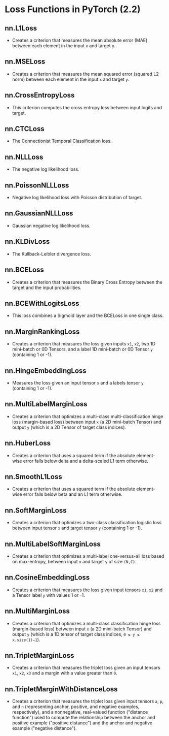 # Loss Functions in PyTorch (2.2)

## nn.L1Loss

- Creates a criterion that measures the mean absolute error (MAE) between each element in the input `x` and target `y`.

## nn.MSELoss

- Creates a criterion that measures the mean squared error (squared L2 norm) between each element in the input `x` and target `y`.

## nn.CrossEntropyLoss

- This criterion computes the cross entropy loss between input logits and target.

## nn.CTCLoss

- The Connectionist Temporal Classification loss.

## nn.NLLLoss

- The negative log likelihood loss.

## nn.PoissonNLLLoss

- Negative log likelihood loss with Poisson distribution of target.

## nn.GaussianNLLLoss

- Gaussian negative log likelihood loss.

## nn.KLDivLoss

- The Kullback-Leibler divergence loss.

## nn.BCELoss

- Creates a criterion that measures the Binary Cross Entropy between the target and the input probabilities.

## nn.BCEWithLogitsLoss

- This loss combines a Sigmoid layer and the BCELoss in one single class.

## nn.MarginRankingLoss

- Creates a criterion that measures the loss given inputs `x1`, `x2`, two 1D mini-batch or 0D Tensors, and a label 1D mini-batch or 0D Tensor `y` (containing 1 or -1).

## nn.HingeEmbeddingLoss

- Measures the loss given an input tensor `x` and a labels tensor `y` (containing 1 or -1).

## nn.MultiLabelMarginLoss

- Creates a criterion that optimizes a multi-class multi-classification hinge loss (margin-based loss) between input `x` (a 2D mini-batch Tensor) and output `y` (which is a 2D Tensor of target class indices).

## nn.HuberLoss

- Creates a criterion that uses a squared term if the absolute element-wise error falls below delta and a delta-scaled L1 term otherwise.

## nn.SmoothL1Loss

- Creates a criterion that uses a squared term if the absolute element-wise error falls below beta and an L1 term otherwise.

## nn.SoftMarginLoss

- Creates a criterion that optimizes a two-class classification logistic loss between input tensor `x` and target tensor `y` (containing 1 or -1).

## nn.MultiLabelSoftMarginLoss

- Creates a criterion that optimizes a multi-label one-versus-all loss based on max-entropy, between input `x` and target `y` of size `(N,C)`.

## nn.CosineEmbeddingLoss

- Creates a criterion that measures the loss given input tensors `x1`, `x2` and a Tensor label `y` with values 1 or -1.

## nn.MultiMarginLoss

- Creates a criterion that optimizes a multi-class classification hinge loss (margin-based loss) between input `x` (a 2D mini-batch Tensor) and output `y` (which is a 1D tensor of target class indices, `0 ≤ y ≤ x.size(1)−1`).

## nn.TripletMarginLoss

- Creates a criterion that measures the triplet loss given an input tensors `x1`, `x2`, `x3` and a margin with a value greater than `0`.

## nn.TripletMarginWithDistanceLoss

- Creates a criterion that measures the triplet loss given input tensors `a`, `p`, and `n` (representing anchor, positive, and negative examples, respectively), and a nonnegative, real-valued function ("distance function") used to compute the relationship between the anchor and positive example ("positive distance") and the anchor and negative example ("negative distance").
